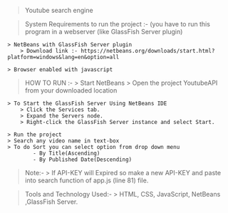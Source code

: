 > Youtube search engine

> System Requirements to run the project :-
	(you have to run this program in a webserver (like GlassFish Server plugin)
 
	> NetBeans with GlassFish Server plugin 
		> Download link :- https://netbeans.org/downloads/start.html?platform=windows&lang=en&option=all
	
	> Browser enabled with javascript 

> HOW TO RUN :-
	> Start NetBeans
	> Open the project YoutubeAPI from your downloaded location	

	> To Start the GlassFish Server Using NetBeans IDE
		> Click the Services tab.
		> Expand the Servers node.
		> Right-click the GlassFish Server instance and select Start.

	> Run the project 
	> Search any video name in text-box
	> To do Sort you can select option from drop down menu
			- By Title(Ascending)
			- By Published Date(Descending)


> Note:-
	> If API-KEY will Expired so make a new API-KEY and paste into search function  of app.js (line 81) file.  

> Tools and Technology Used:-
	> HTML, CSS, JavaScript, NetBeans ,GlassFish Server.



